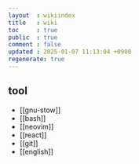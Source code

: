 ```yaml
---
layout  : wikiindex
title   : wiki
toc     : true
public  : true
comment : false
updated : 2025-01-07 11:13:04 +0900
regenerate: true
---
```


## tool

- [[gnu-stow]]
- [[bash]]
- [[neovim]]
- [[react]]
- [[git]]
- [[english]]
